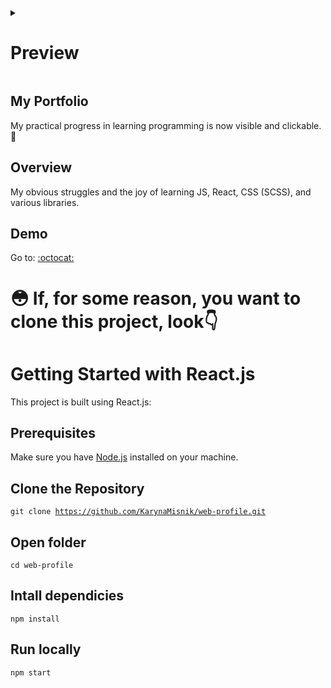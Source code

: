 <details>
<summary><h1>Preview</h1></summary>

![web-portfolio-preview](https://github.com/KarynaMisnik/web-profile/assets/96831988/b838f775-8f1a-4112-a2df-18045210ad9a)

  
</details>

## My Portfolio

My practical progress in learning programming is now visible and clickable. 🙂

## Overview

My obvious struggles and the joy of learning JS, React, CSS (SCSS), and various libraries.

## Demo

Go to: <a href="https://karynamisnik.github.io/web-profile/">:octocat:</a>  

# 😳 If, for some reason, you want to clone this project, look👇

# Getting Started with React.js

This project is built using React.js:

## Prerequisites

Make sure you have [Node.js](https://nodejs.org/) installed on your machine.

## Clone the Repository

<code>git clone https://github.com/KarynaMisnik/web-profile.git</code>

## Open folder

<code>cd web-profile</code>

## Intall dependicies

<code>npm install</code>

## Run locally

<code>npm start</code>


